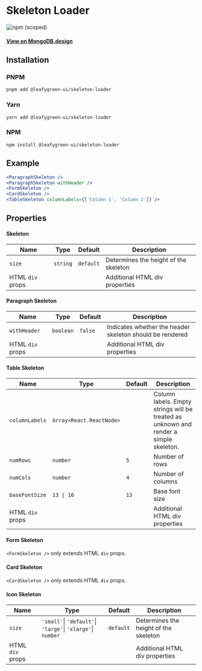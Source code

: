 # Skeleton Loader

![npm (scoped)](https://img.shields.io/npm/v/@leafygreen-ui/skeleton.svg)

#### [View on MongoDB.design](https://www.mongodb.design/component/skeleton/live-example/)

## Installation

### PNPM

```shell
pnpm add @leafygreen-ui/skeleton-loader
```

### Yarn

```shell
yarn add @leafygreen-ui/skeleton-loader
```

### NPM

```shell
npm install @leafygreen-ui/skeleton-loader
```

## Example

```jsx
<ParagraphSkeleton />
<ParagraphSkeleton withHeader />
<FormSkeleton />
<CardSkeleton />
<TableSkeleton columnLabels={['Column 1', 'Column 2']} />
```

## Properties

#### Skeleton

| Name             | Type     | Default   | Description                           |
| ---------------- | -------- | --------- | ------------------------------------- |
| `size`           | `string` | `default` | Determines the height of the skeleton |
| HTML `div` props |          |           | Additional HTML div properties        |

#### Paragraph Skeleton

| Name             | Type      | Default | Description                                              |
| ---------------- | --------- | ------- | -------------------------------------------------------- |
| `withHeader`     | `boolean` | `false` | Indicates whether the header skeleton should be rendered |
| HTML `div` props |           |         | Additional HTML div properties                           |

#### Table Skeleton

| Name             | Type                     | Default | Description                                                                           |
| ---------------- | ------------------------ | ------- | ------------------------------------------------------------------------------------- |
| `columnLabels`   | `Array<React.ReactNode>` |         | Column labels. Empty strings will be treated as unknown and render a simple skeleton. |
| `numRows`        | `number`                 | `5`     | Number of rows                                                                        |
| `numCols`        | `number`                 | `4`     | Number of columns                                                                     |
| `baseFontSize`   | `13 \| 16`               | `13`    | Base font size                                                                        |
| HTML `div` props |                          |         | Additional HTML div properties                                                        |

#### Form Skeleton

`<FormSkeleton />` only extends HTML `div` props.

#### Card Skeleton

`<CardSkeleton />` only extends HTML `div` props.

#### Icon Skeleton

| Name             | Type                                                        | Default   | Description                           |
| ---------------- | ----------------------------------------------------------- | --------- | ------------------------------------- |
| `size`           | `'small'`\| `'default'`\| `'large'`\| `'xlarge'`\| `number` | `default` | Determines the height of the skeleton |
| HTML `div` props |                                                             |           | Additional HTML div properties        |
